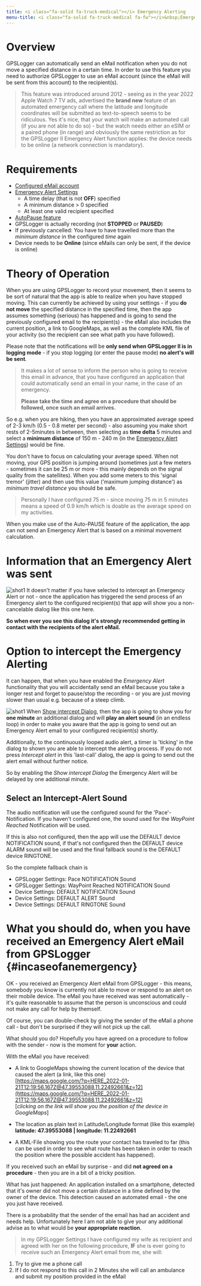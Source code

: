 ```yaml
---
title: <i class="fa-solid fa-truck-medical"></i> Emergency Alerting
menu-title: <i class="fa-solid fa-truck-medical fa-fw"></i>&nbsp;Emergency Alert
---
```

# Overview

GPSLogger can automatically send an eMail notification when you do not move a specified distance in a certain time. In
order to use this feature you need to authorize GPSLogger to use an eMail account (since the eMail will be sent from
this account) to the recipient(s).

> This feature was introduced around 2012 - seeing as in the year 2022 Apple Watch 7 TV ads, advertised the **brand
> new** feature of an automated emergency call where the latitude and longitude coordinates will be submitted as
> text-to-speech seems to be ridiculous. Yes it's nice, that your watch will make an automated call (if you are not able
> to do so) - but the watch needs either an eSIM or a paired phone (in range) and obviously the same restriction as for
> the GPSLogger II Emergency Alert function applies: the device needs to be online (a network connection is mandatory).

# Requirements

- [Configured eMail account](./8140-email.html)
- [Emergency Alert Settings](./8150-emergency.html)
  - A time delay (that is not **OFF**) specified
  - A minimum distance > 0 specified
  - At least one valid recipient specified
- <i class="fa-solid fa-toggle-off"></i> [AutoPause feature](./8010-general.html#autopause) 
- GPSLogger is actually recording (not **STOPPED** or **PAUSED**)
- If previously cancelled: You have to have travelled more than the _minimum distance_ in the configured _time_ again
- Device needs to be **Online** (since eMails can only be sent, if the device is online)

# Theory of Operation

When you are using GPSLogger to record your movement, then it seems to be sort of natural that the app is able to 
realize when you have stopped moving. This can currently be achieved by using your settings - if you **do not move** the
specified distance in the specified time, then the app assumes something (serious) has happened and is going to send the
previously configured email to the recipient(s) - the eMail also includes the current position, a link to GoogleMaps, as
well as the complete KML file of your activity (so the recipient can see what path you have followed).

Please note that the notifications will be **only send when GPSLogger II is in logging mode** - if you stop logging (or
enter the pause mode) **no alert's will be sent**.

> It makes a lot of sense to inform the person who is going to receive this email in advance, that you have configured
> an application that could automatically send an email in your name, in the case of an emergency.
>
> **Please take the time and agree on a procedure that should be followed, once such an email arrives.** 

So e.g. when you are hiking, then you have an approximated average speed of 2-3 km/h (0.5 - 0.8 meter per second) - 
also assuming you make short rests of 2-5minutes in between, then selecting as **time delta** 5 minutes and select a
**minimum distance** of 150 m - 240 m (in the [Emergency Alert Settings](./8150-emergency.html)) would be fine.

<i class="fa-solid fa-hand-point-up"></i> You don't have to focus on calculating your average speed. When not
moving, your GPS position is jumping around (sometimes just a few meters - sometimes it can be 25 m or more - this
mainly depends on the signal quality from the satellites). When you add some meters to this 'signal tremor'
(jitter) and then use this value ('maximum jumping distance') as _minimum travel distance_ you should be safe. 

> Personally I have configured 75 m - since moving 75 m in 5 minutes means a speed of 0.9 km/h which is doable
> as the average speed on my activities. 

<i class="fa-solid fa-warning"></i> When you make use of the Auto-PAUSE feature of the application, the app can not send an
Emergency Alert that is based on a minimal movement calculation.

# Information that an Emergency Alert was sent

<span class="shot">![shot1](/assets/img/gpsl/emergency-sent.png)</span> It doesn't matter if you have selected to 
intercept an Emergency Alert or not - once the application has triggered the send process of an Emergency alert to the
configured recipient(s) that app will show you a non-cancelable dialog like this one here.

**<i class="fa-solid fa-hand-point-up"></i> So when ever you see this dialog it's strongly recommended getting in contact
with the recipients of the alert eMail.**

# Option to intercept the Emergency Alerting
It can happen, that when you have enabled the _Emergency Alert_ functionality that you will accidentally send an eMail
because you take a longer rest and forget to pause/stop the recording - or you are just moving slower than usual e.g.
because of a steep climb.

<span class="shot">![shot1](/assets/img/gpsl/emergency-cancel.png)</span> When
[<i class="fa-solid fa-toggle-on"></i> Show intercept Dialog](./8150-emergency.html), then the app is going to show you for
**one minute** an additional dialog and will **play an alert sound** (in an endless loop) in order to make you aware
that the app is going to send out an Emergency Alert email to your configured recipient(s) shortly.

Additionally, to the continuously looped audio alert, a timer is 'ticking' in the dialog to shown you are able to
intercept the alerting process. If you do not press _Intercept alert_ in this 'last-call' dialog, the app is going to
send out the alert email without further notice.<br class="shot-end">

So by enabling the _Show intercept Dialog_ the Emergency Alert will be delayed by one additional minute.

## Select an Intercept-Alert Sound

The audio notification will use the configured sound for the 'Pace'-Notification. If you haven't configured one, the
sound used for the _WayPoint Reached_ Notification will be used.

If this is also not configured, then the app will use the DEFAULT device NOTIFICATION sound, if that's not configured
then the DEFAULT device ALARM sound will be used and the final fallback sound is the DEFAULT device RINGTONE.

So the complete fallback chain is
- GPSLogger Settings: Pace NOTIFICATION Sound 
- GPSLogger Settings: WayPoint Reached NOTIFICATION  Sound
- Device Settings: DEFAULT NOTIFICATION Sound
- Device Settings: DEFAULT ALERT Sound
- Device Settings: DEFAULT RINGTONE Sound

# What you should do, when you have received an Emergency Alert eMail from GPSLogger {#incaseofanemergency}

OK - you received an Emergency Alert eMail from GPSLogger - this means, somebody you know is currently not able to move
or respond to an alert on their mobile device. The eMail you have received was sent automatically - it's quite reasonable
to assume that the person is unconscious and could not make any call for help by themself.

Of course, you can double-check by giving the sender of the eMail a phone call - but don't be surprised if they will not pick
up the call.

What should you do? Hopefully you have agreed on a procedure to follow with the sender - now is the moment for **your**
action.

With the eMail you have received:
- A link to GoogleMaps showing the current location of the device that caused the alert (a link, like this one)<br/>
  [https://maps.google.com/?q=HERE_2022-01-21T12:19:56.167Z@47.39553088,11.22492661&z=12](https://maps.google.com/?q=HERE_2022-01-21T12:19:56.167Z@47.39553088,11.22492661&z=12)<br/>
  \[_clicking on the link will show you the position of the device in GoogleMaps_\]
 
- The location as plain text in Latitude/Longitude format (like this example)<br/>
  **latitude: 47.39553088 | longitude: 11.22492661**
 
- A KML-File showing you the route your contact has traveled to far (this can be used in order to see what route has
  been taken in order to reach the position where the possible accident has happened).

If you received such an eMail by surprise - and did **not agreed on a procedure** - then you are in a bit of a tricky
position.

What has just happened: An application installed on a smartphone, detected that it's owner did not move a certain
distance in a time defined by the owner of the device. This detection caused an automated email - the one you just have
received. 

There is a probability that the sender of the email has had an accident and needs help. Unfortunately here I am not able to
give your any additional advise as to what would be **your appropriate reaction**.

> In my GPSLogger Settings I have configured my wife as recipient and agreed with her on the following procedure, **IF**
> she is ever going to receive such an Emergency Alert email from me, she will:
1. Try to give me a phone call
2. If I do not respond to this call in 2 Minutes she will call an ambulance and submit my position provided in the eMail

